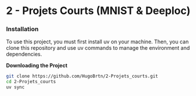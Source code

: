 # 2 - Projets Courts (MNIST & Deeploc)
### Installation
To use this project, you must first install uv on your machine. Then, you can clone this repository and use uv commands to manage the environment and dependencies.

**Downloading the Project**
```bash
git clone https://github.com/HugoBrtn/2-Projets_courts.git
cd 2-Projets_courts
uv sync
```
